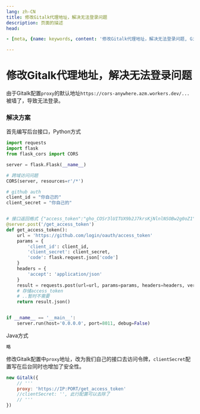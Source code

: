 ```yaml
---
lang: zh-CN  
title: 修改Gitalk代理地址，解决无法登录问题    
description: 页面的描述  
head:

- [meta, {name: keywords, content: '修改Gitalk代理地址，解决无法登录问题, Gitalk, proxy'}]

---
```


# 修改Gitalk代理地址，解决无法登录问题

由于Gitalk配置`proxy`的默认地址`https://cors-anywhere.azm.workers.dev/...`被墙了，导致无法登录。

### 解决方案

首先编写后台接口，Python方式

````python
import requests
import flask
from flask_cors import CORS

server = flask.Flask(__name__)

# 跨域访问问题
CORS(server, resources=r'/*')

# github auth
client_id = "你自己的"
client_secret = "你自己的"


# 接口返回格式 {"access_token":"gho_COSr3lUITUX9b2J7krsKjNlnlNSOBw2g0oZ1","token_type":"bearer","scope":"public_repo"}
@server.post('/get_access_token')
def get_access_token():
    url = 'https://github.com/login/oauth/access_token'
    params = {
        'client_id': client_id,
        'client_secret': client_secret,
        'code': flask.request.json['code']
    }
    headers = {
        'accept': 'application/json'
    }
    result = requests.post(url=url, params=params, headers=headers, verify=False)
    # 存储access_token
    # ..暂时不需要
    return result.json()


if __name__ == '__main__':
    server.run(host='0.0.0.0', port=8011, debug=False)

````

Java方式

````java
略
````

修改Gitalk配置中`proxy`地址，改为我们自己的接口去访问令牌，`clientSecret`配置写在后台同时也增加了安全性。

```javascript
new Gitalk({
    // '''
    proxy: 'https://IP:PORT/get_access_token'
    //clientSecret: '', 此行配置可以去除了
    // '''
})
```

<Comment></Comment>
